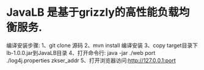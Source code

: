 # JavaLB 是基于grizzly的高性能负载均衡服务.
编译安装步骤:
  1、git clone 源码
  2、mvn install 编译安装
  3、copy target目录下lb-1.0.0.jar到JavaLB目录
  4、打开命令行: java -jar ./web port ./log4j.properties zkser_addr
  5、打开浏览器访问:http://127.0.0.1:port

